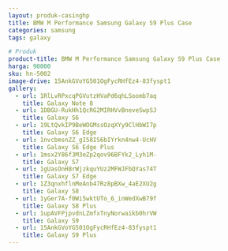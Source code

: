 ```yaml
---
layout: produk-casinghp
title: BMW M Performance Samsung Galaxy S9 Plus Case
categories: samsung
tags: galaxy

# Produk
product-title: BMW M Performance Samsung Galaxy S9 Plus Case
harga: 90000
sku: hn-5002
image-drive: 15AnkGVoYG501OgFycRHfEz4-83fyspt1
gallery:
  - url: 1RlLvRPxcqPGVutzHVaPd6qhLSoomb7aq
    title: Galaxy Note 8
  - url: 1DBGU-RukHh1QcRG2MIRHVvBneveSwpSJ
    title: Galaxy S6
  - url: 19LtQvkIP9BeWOGMssOzqXYy9ClHbWI7p
    title: Galaxy S6 Edge
  - url: 1nvcbmsnZZ_gI58IS6bIYrkn4nw4-UcHV
    title: Galaxy S6 Edge Plus
  - url: 1msx2Y86f3M3eZp2qov96BFYk2_Lyh1M-
    title: Galaxy S7
  - url: 1gUasOnH8rWjzkquYUz2MFWJFbQYas74T
    title: Galaxy S7 Edge
  - url: 1Z3qnxhflnMeAnb47Rz8pBXw_4aE2XU2g
    title: Galaxy S8
  - url: 1yGer7A-f0Wi5wktUTo_6_inWedXwB79f
    title: Galaxy S8 Plus
  - url: 1upAVFPjpvdnLZmfxTnyNorwaikb0hrVW
    title: Galaxy S9
  - url: 15AnkGVoYG501OgFycRHfEz4-83fyspt1
    title: Galaxy S9 Plus
---
```

